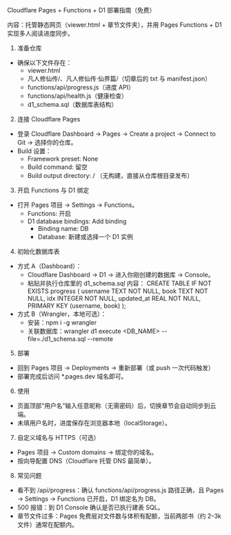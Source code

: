 Cloudflare Pages + Functions + D1 部署指南（免费）

内容：托管静态网页（viewer.html + 章节文件夹），并用 Pages Functions + D1 实现多人阅读进度同步。

1) 准备仓库
- 确保以下文件存在：
  - viewer.html
  - 凡人修仙传/、凡人修仙传·仙界篇/（切章后的 txt 与 manifest.json）
  - functions/api/progress.js（进度 API）
  - functions/api/health.js（健康检查）
  - d1_schema.sql（数据库表结构）

2) 连接 Cloudflare Pages
- 登录 Cloudflare Dashboard → Pages → Create a project → Connect to Git → 选择你的仓库。
- Build 设置：
  - Framework preset: None
  - Build command: 留空
  - Build output directory: /
  （无构建，直接从仓库根目录发布）

3) 开启 Functions 与 D1 绑定
- 打开 Pages 项目 → Settings → Functions。
  - Functions: 开启
  - D1 database bindings: Add binding
    - Binding name: DB
    - Database: 新建或选择一个 D1 实例

4) 初始化数据库表
- 方式 A（Dashboard）：
  - Cloudflare Dashboard → D1 → 进入你刚创建的数据库 → Console。
  - 粘贴并执行仓库里的 d1_schema.sql 内容：
    CREATE TABLE IF NOT EXISTS progress (
      username TEXT NOT NULL,
      book TEXT NOT NULL,
      idx INTEGER NOT NULL,
      updated_at REAL NOT NULL,
      PRIMARY KEY (username, book)
    );
- 方式 B（Wrangler，本地可选）：
  - 安装：npm i -g wrangler
  - 关联数据库：wrangler d1 execute <DB_NAME> --file=./d1_schema.sql --remote

5) 部署
- 回到 Pages 项目 → Deployments → 重新部署（或 push 一次代码触发）
- 部署完成后访问 *.pages.dev 域名即可。

6) 使用
- 页面顶部“用户名”输入任意昵称（无需密码）后，切换章节会自动同步到云端。
- 未填用户名时，进度保存在浏览器本地（localStorage）。

7) 自定义域名与 HTTPS（可选）
- Pages 项目 → Custom domains → 绑定你的域名。
- 按向导配置 DNS（Cloudflare 托管 DNS 最简单）。

8) 常见问题
- 看不到 /api/progress：确认 functions/api/progress.js 路径正确，且 Pages → Settings → Functions 已开启，D1 绑定名为 DB。
- 500 报错：到 D1 Console 确认是否已执行建表 SQL。
- 章节文件过多：Pages 免费层对文件数与体积有配额，当前两部书（约 2–3k 文件）通常在配额内。

